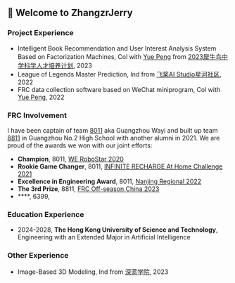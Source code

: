 ## 🙋 Welcome to ZhangzrJerry

### Project Experience
- Intelligent Book Recommendation and User Interest Analysis System Based on Factorization Machines, Col with [Yue Peng](https://github.com/polaron-andre) from [2023犀牛鸟中学科学人才培养计划](https://cloud.tencent.com/developer/article/2308943), 2023
- League of Legends Master Prediction, Ind from [飞桨AI Studio星河社区](aistudio.baidu.com), 2022
- FRC data collection software based on WeChat miniprogram, Col with [Yue Peng](https://github.com/polaron-andre), 2022

### FRC Involvement
I have been captain of team [8011](https://www.thebluealliance.com/team/8011) aka Guangzhou Wayi and built up team [8811](https://www.thebluealliance.com/team/8811) in Guangzhou No.2 High School with another alumni in 2021. We are proud of the awards we won with our joint efforts:
- **Champion**, 8011, [WE RoboStar 2020](https://www.thebluealliance.com/event/2020gzrs)
- **Rookie Game Changer**, 8011, [INFINITE RECHARGE At Home Challenge 2021](https://www.thebluealliance.com/event/2021irhmg)
- **Excellence in Engineering Award**, 8011, [Nanjing Regional 2022](https://www.thebluealliance.com/event/2022zhha)
- **The 3rd Prize**, 8811, [FRC Off-season China 2023](https://www.thebluealliance.com/event/2023cnsh)
- ****, 6399, []()

### Education Experience
- 2024-2028, **The Hong Kong University of Science and Technology**, Engineering with an Extended Major in Artificial Intelligence

### Other Experience
- Image-Based 3D Modeling, Ind from [深蓝学院](shenlanxueyuan.com), 2023
